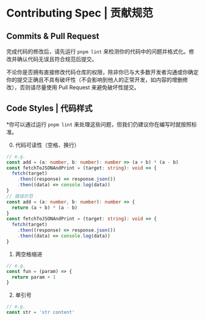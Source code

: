 # Contributing Spec | 贡献规范

## Commits & Pull Request

完成代码的修改后，请先运行 `pnpm lint` 来检测你的代码中的问题并格式化。修改并确认代码无误且符合规范后提交。

不论你是否拥有直接修改代码仓库的权限，除非你已与大多数开发者沟通或你确定你的提交正确且不具有破坏性（不会影响到他人的正常开发，如内容的增删修改），否则请尽量使用 Pull Request 来避免破坏性提交。

## Code Styles | 代码样式

\*你可以通过运行 `pnpm lint` 来处理这些问题，但我们仍建议你在编写时就按照标准。

0. 代码可读性（空格、换行）

```typescript
// e.g.
const add = (a: number, b: number): number => (a + b) * (a - b)
const fetchToJSONAndPrint = (target: string): void => {
  fetch(target)
    .then((response) => response.json())
    .then((data) => console.log(data))
}
// 错误示范
const add = (a: number, b: number): number => {
  return (a + b) * (a - b)
}
const fetchToJSONAndPrint = (target: string): void => {
  fetch(target)
    .then((response) => response.json())
    .then((data) => console.log(data))
}
```

1. 两空格缩进

```typescript
// e.g.
const fun = (param) => {
  return param + 1
}
```

2. 单引号

```typescript
// e.g.
const str = 'str content'
```
